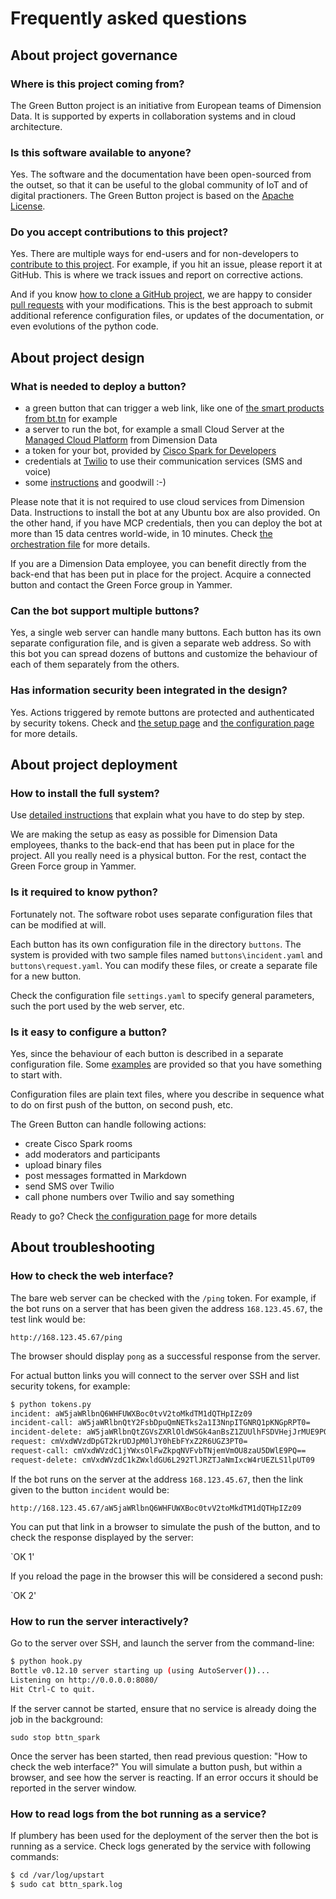 # Frequently asked questions

## About project governance

### Where is this project coming from?

The Green Button project is an initiative from European teams of Dimension Data. It is supported by experts in collaboration systems and in cloud architecture.

### Is this software available to anyone?

Yes. The software and the documentation have been open-sourced from the outset, so that it can be useful to the global community of IoT and of digital practioners. The Green Button project is based on the [Apache License](https://www.apache.org/licenses/LICENSE-2.0).

### Do you accept contributions to this project?

Yes. There are multiple ways for end-users and for non-developers to [contribute to this project](contributing.md). For example, if you hit an issue, please report it at GitHub. This is where we track issues and report on corrective actions.

And if you know [how to clone a GitHub project](https://help.github.com/articles/cloning-a-repository/), we are happy to consider [pull requests](https://help.github.com/articles/about-pull-requests/) with your modifications. This is the best approach to submit additional reference configuration files, or updates of the documentation, or even evolutions of the python code.

## About project design

### What is needed to deploy a button?

* a green button that can trigger a web link, like one of [the smart products from bt.tn](https://bt.tn/shop/) for example
* a server to run the bot, for example a small Cloud Server at the [Managed Cloud Platform](http://www.dimensiondata.com/Global/Solutions/Cloud/) from Dimension Data
* a token for your bot, provided by [Cisco Spark for Developers](https://developer.ciscospark.com/index.html)
* credentials at [Twilio](https://www.twilio.com) to use their communication services (SMS and voice)
* some [instructions](setup.md) and goodwill :-)

Please note that it is not required to use cloud services from Dimension Data. Instructions to install the bot at any Ubuntu box are also provided. On the other hand, if you have MCP credentials, then you can deploy the bot at more than 15 data centres world-wide, in 10 minutes. Check [the orchestration file](../fittings.yaml) for more details.

If you are a Dimension Data employee, you can benefit directly from the back-end that has been put in place for the project. Acquire a connected button and contact the Green Force group in Yammer.

### Can the bot support multiple buttons?

Yes, a single web server can handle many buttons. Each button has its own separate configuration file, and is given a separate
web address. So with this bot you can spread dozens of buttons and customize the behaviour of each of them separately from the others.

### Has information security been integrated in the design?

Yes. Actions triggered by remote buttons are protected and authenticated by security tokens. Check and  [the setup page](setup.md) and [the configuration page](configuration.md) for more details.

## About project deployment

### How to install the full system?

Use [detailed instructions](setup.md) that explain what you have to do step by step.

We are making the setup as easy as possible for Dimension Data employees, thanks to the back-end that has been put in place for the project. All you really need is a physical button. For the rest, contact the Green Force group in Yammer.

### Is it required to know python?

Fortunately not. The software robot uses separate configuration files that can be modified at will.

Each button has its own configuration file in the directory `buttons`. The system is provided with
two sample files named `buttons\incident.yaml` and `buttons\request.yaml`.
You can modify these files, or create a separate file for a new button.

Check the configuration file `settings.yaml` to specify general parameters, such the port used by the web server, etc.

### Is it easy to configure a button?

Yes, since the behaviour of each button is described in a separate configuration file.
Some [examples](../buttons) are provided so that you have something to start with.

Configuration files are plain text files, where you describe in sequence what to do
on first push of the button, on second push, etc.

The Green Button can handle following actions:
* create Cisco Spark rooms
* add moderators and participants
* upload binary files
* post messages formatted in Markdown
* send SMS over Twilio
* call phone numbers over Twilio and say something

Ready to go? Check [the configuration page](configuration.md) for more details

## About troubleshooting

### How to check the web interface?

The bare web server can be checked with the `/ping` token.
For example, if the bot runs on a server that has been given the address `168.123.45.67`, the test link would be:

`http://168.123.45.67/ping`

The browser should display `pong` as a successful response from the server.

For actual button links you will connect to the server over SSH and list security tokens, for example:

```bash
$ python tokens.py
incident: aW5jaWRlbnQ6WHFUWXBoc0tvV2toMkdTM1dQTHpIZz09
incident-call: aW5jaWRlbnQtY2FsbDpuQmNETks2a1I3NnpITGNRQ1pKNGpRPT0=
incident-delete: aW5jaWRlbnQtZGVsZXRlOldWSGk4anBsZ1ZUUlhFSDVHejJrMUE9PQ==
request: cmVxdWVzdDpGT2krUDJpM0lJY0hEbFYxZ2R6UGZ3PT0=
request-call: cmVxdWVzdC1jYWxsOlFwZkpqNVFvbTNjemVmOU8zaU5DWlE9PQ==
request-delete: cmVxdWVzdC1kZWxldGU6L292TlJRZTJaNmIxcW4rUEZLS1lpUT09
```

If the bot runs on the server at the address `168.123.45.67`, then the link given to the button `incident` would be:

`http://168.123.45.67/aW5jaWRlbnQ6WHFUWXBoc0tvV2toMkdTM1dQTHpIZz09`

You can put that link in a browser to simulate the push of the button, and to check the response displayed by the server:

`OK 1'

If you reload the page in the browser this will be considered a second push:

`OK 2'

### How to run the server interactively?

Go to the server over SSH, and launch the server from the command-line:

```bash
$ python hook.py
Bottle v0.12.10 server starting up (using AutoServer())...
Listening on http://0.0.0.0:8080/
Hit Ctrl-C to quit.
```

If the server cannot be started, ensure that no service is already doing the job in the background:

`sudo stop bttn_spark`

Once the server has been started, then read previous question: "How to check the web interface?" You will simulate a button push, but within a browser, and see how the server is reacting. If an error occurs it should be reported in the server window.

### How to read logs from the bot running as a service?

If plumbery has been used for the deployment of the server then the bot is running as a service. Check logs generated by the service with following commands:

```bash
$ cd /var/log/upstart
$ sudo cat bttn_spark.log
```

